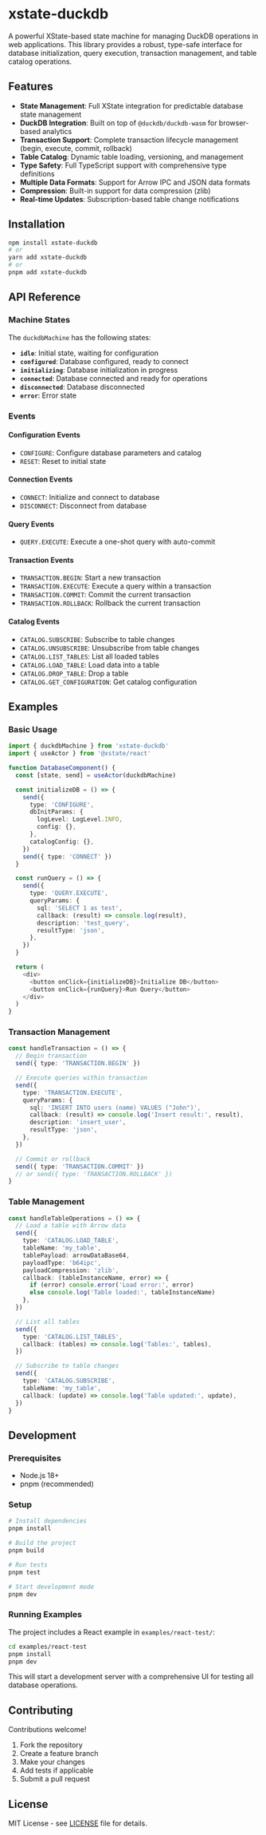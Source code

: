 # xstate-duckdb

A powerful XState-based state machine for managing DuckDB operations in web applications. This library provides a robust, type-safe interface for database initialization, query execution, transaction management, and table catalog operations.

## Features

- **State Management**: Full XState integration for predictable database state management
- **DuckDB Integration**: Built on top of `@duckdb/duckdb-wasm` for browser-based analytics
- **Transaction Support**: Complete transaction lifecycle management (begin, execute, commit, rollback)
- **Table Catalog**: Dynamic table loading, versioning, and management
- **Type Safety**: Full TypeScript support with comprehensive type definitions
- **Multiple Data Formats**: Support for Arrow IPC and JSON data formats
- **Compression**: Built-in support for data compression (zlib)
- **Real-time Updates**: Subscription-based table change notifications

## Installation

```bash
npm install xstate-duckdb
# or
yarn add xstate-duckdb
# or
pnpm add xstate-duckdb
```

## API Reference

### Machine States

The `duckdbMachine` has the following states:

- **`idle`**: Initial state, waiting for configuration
- **`configured`**: Database configured, ready to connect
- **`initializing`**: Database initialization in progress
- **`connected`**: Database connected and ready for operations
- **`disconnected`**: Database disconnected
- **`error`**: Error state

### Events

#### Configuration Events

- `CONFIGURE`: Configure database parameters and catalog
- `RESET`: Reset to initial state

#### Connection Events

- `CONNECT`: Initialize and connect to database
- `DISCONNECT`: Disconnect from database

#### Query Events

- `QUERY.EXECUTE`: Execute a one-shot query with auto-commit

#### Transaction Events

- `TRANSACTION.BEGIN`: Start a new transaction
- `TRANSACTION.EXECUTE`: Execute a query within a transaction
- `TRANSACTION.COMMIT`: Commit the current transaction
- `TRANSACTION.ROLLBACK`: Rollback the current transaction

#### Catalog Events

- `CATALOG.SUBSCRIBE`: Subscribe to table changes
- `CATALOG.UNSUBSCRIBE`: Unsubscribe from table changes
- `CATALOG.LIST_TABLES`: List all loaded tables
- `CATALOG.LOAD_TABLE`: Load data into a table
- `CATALOG.DROP_TABLE`: Drop a table
- `CATALOG.GET_CONFIGURATION`: Get catalog configuration


## Examples

### Basic Usage

```typescript
import { duckdbMachine } from 'xstate-duckdb'
import { useActor } from '@xstate/react'

function DatabaseComponent() {
  const [state, send] = useActor(duckdbMachine)

  const initializeDB = () => {
    send({
      type: 'CONFIGURE',
      dbInitParams: {
        logLevel: LogLevel.INFO,
        config: {},
      },
      catalogConfig: {},
    })
    send({ type: 'CONNECT' })
  }

  const runQuery = () => {
    send({
      type: 'QUERY.EXECUTE',
      queryParams: {
        sql: 'SELECT 1 as test',
        callback: (result) => console.log(result),
        description: 'test_query',
        resultType: 'json',
      },
    })
  }

  return (
    <div>
      <button onClick={initializeDB}>Initialize DB</button>
      <button onClick={runQuery}>Run Query</button>
    </div>
  )
}
```

### Transaction Management

```typescript
const handleTransaction = () => {
  // Begin transaction
  send({ type: 'TRANSACTION.BEGIN' })

  // Execute queries within transaction
  send({
    type: 'TRANSACTION.EXECUTE',
    queryParams: {
      sql: 'INSERT INTO users (name) VALUES ("John")',
      callback: (result) => console.log('Insert result:', result),
      description: 'insert_user',
      resultType: 'json',
    },
  })

  // Commit or rollback
  send({ type: 'TRANSACTION.COMMIT' })
  // or send({ type: 'TRANSACTION.ROLLBACK' })
}
```

### Table Management

```typescript
const handleTableOperations = () => {
  // Load a table with Arrow data
  send({
    type: 'CATALOG.LOAD_TABLE',
    tableName: 'my_table',
    tablePayload: arrowDataBase64,
    payloadType: 'b64ipc',
    payloadCompression: 'zlib',
    callback: (tableInstanceName, error) => {
      if (error) console.error('Load error:', error)
      else console.log('Table loaded:', tableInstanceName)
    },
  })

  // List all tables
  send({
    type: 'CATALOG.LIST_TABLES',
    callback: (tables) => console.log('Tables:', tables),
  })

  // Subscribe to table changes
  send({
    type: 'CATALOG.SUBSCRIBE',
    tableName: 'my_table',
    callback: (update) => console.log('Table updated:', update),
  })
}
```

## Development

### Prerequisites

- Node.js 18+
- pnpm (recommended)

### Setup

```bash
# Install dependencies
pnpm install

# Build the project
pnpm build

# Run tests
pnpm test

# Start development mode
pnpm dev
```

### Running Examples

The project includes a React example in `examples/react-test/`:

```bash
cd examples/react-test
pnpm install
pnpm dev
```

This will start a development server with a comprehensive UI for testing all database operations.

## Contributing

Contributions welcome!

1. Fork the repository
2. Create a feature branch
3. Make your changes
4. Add tests if applicable
5. Submit a pull request

## License

MIT License - see [LICENSE](LICENSE) file for details.
